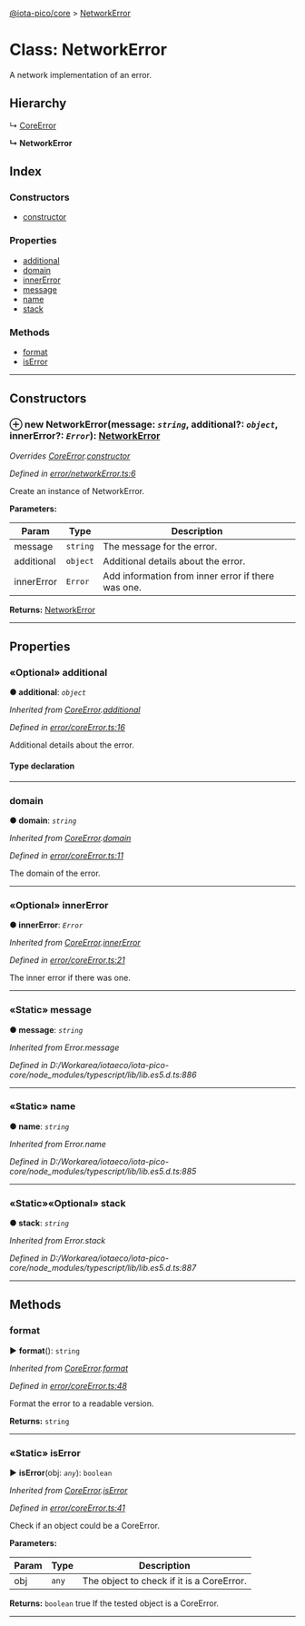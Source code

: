 [@iota-pico/core](../README.md) > [NetworkError](../classes/networkerror.md)



# Class: NetworkError


A network implementation of an error.

## Hierarchy


↳  [CoreError](coreerror.md)

**↳ NetworkError**







## Index

### Constructors

* [constructor](networkerror.md#constructor)


### Properties

* [additional](networkerror.md#additional)
* [domain](networkerror.md#domain)
* [innerError](networkerror.md#innererror)
* [message](networkerror.md#message)
* [name](networkerror.md#name)
* [stack](networkerror.md#stack)


### Methods

* [format](networkerror.md#format)
* [isError](networkerror.md#iserror)



---
## Constructors
<a id="constructor"></a>


### ⊕ **new NetworkError**(message: *`string`*, additional?: *`object`*, innerError?: *`Error`*): [NetworkError](networkerror.md)


*Overrides [CoreError](coreerror.md).[constructor](coreerror.md#constructor)*

*Defined in [error/networkError.ts:6](https://github.com/iotaeco/iota-pico-core/blob/e0d8965/src/error/networkError.ts#L6)*



Create an instance of NetworkError.


**Parameters:**

| Param | Type | Description |
| ------ | ------ | ------ |
| message | `string`   |  The message for the error. |
| additional | `object`   |  Additional details about the error. |
| innerError | `Error`   |  Add information from inner error if there was one. |





**Returns:** [NetworkError](networkerror.md)

---


## Properties
<a id="additional"></a>

### «Optional» additional

**●  additional**:  *`object`* 

*Inherited from [CoreError](coreerror.md).[additional](coreerror.md#additional)*

*Defined in [error/coreError.ts:16](https://github.com/iotaeco/iota-pico-core/blob/e0d8965/src/error/coreError.ts#L16)*



Additional details about the error.

#### Type declaration


[id: `string`]: `any`






___

<a id="domain"></a>

###  domain

**●  domain**:  *`string`* 

*Inherited from [CoreError](coreerror.md).[domain](coreerror.md#domain)*

*Defined in [error/coreError.ts:11](https://github.com/iotaeco/iota-pico-core/blob/e0d8965/src/error/coreError.ts#L11)*



The domain of the error.




___

<a id="innererror"></a>

### «Optional» innerError

**●  innerError**:  *`Error`* 

*Inherited from [CoreError](coreerror.md).[innerError](coreerror.md#innererror)*

*Defined in [error/coreError.ts:21](https://github.com/iotaeco/iota-pico-core/blob/e0d8965/src/error/coreError.ts#L21)*



The inner error if there was one.




___

<a id="message"></a>

### «Static» message

**●  message**:  *`string`* 

*Inherited from Error.message*

*Defined in D:/Workarea/iotaeco/iota-pico-core/node_modules/typescript/lib/lib.es5.d.ts:886*





___

<a id="name"></a>

### «Static» name

**●  name**:  *`string`* 

*Inherited from Error.name*

*Defined in D:/Workarea/iotaeco/iota-pico-core/node_modules/typescript/lib/lib.es5.d.ts:885*





___

<a id="stack"></a>

### «Static»«Optional» stack

**●  stack**:  *`string`* 

*Inherited from Error.stack*

*Defined in D:/Workarea/iotaeco/iota-pico-core/node_modules/typescript/lib/lib.es5.d.ts:887*





___


## Methods
<a id="format"></a>

###  format

► **format**(): `string`



*Inherited from [CoreError](coreerror.md).[format](coreerror.md#format)*

*Defined in [error/coreError.ts:48](https://github.com/iotaeco/iota-pico-core/blob/e0d8965/src/error/coreError.ts#L48)*



Format the error to a readable version.




**Returns:** `string`





___

<a id="iserror"></a>

### «Static» isError

► **isError**(obj: *`any`*): `boolean`



*Inherited from [CoreError](coreerror.md).[isError](coreerror.md#iserror)*

*Defined in [error/coreError.ts:41](https://github.com/iotaeco/iota-pico-core/blob/e0d8965/src/error/coreError.ts#L41)*



Check if an object could be a CoreError.


**Parameters:**

| Param | Type | Description |
| ------ | ------ | ------ |
| obj | `any`   |  The object to check if it is a CoreError. |





**Returns:** `boolean`
true If the tested object is a CoreError.






___


